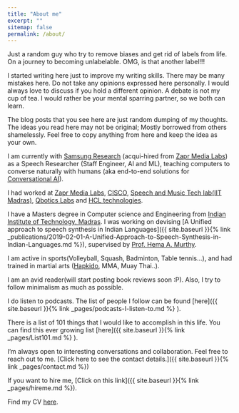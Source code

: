 ```yaml
---
title: "About me"
excerpt: ""
sitemap: false
permalink: /about/
---
```


Just a random guy who try to remove biases and get rid of labels from life. On a journey to becoming unlabelable. OMG, is that another label!!!

I started writing here just to improve my writing skills. There may be many mistakes here. Do not take any opinions expressed here personally. I would always love to discuss if you hold a different opinion. A debate is not my cup of tea. I would rather be your mental sparring partner, so we both can learn.

The blog posts that you see here are just random dumping of my thoughts. The ideas you read here may not be original; Mostly borrowed from others shamelessly. Feel free to copy anything from here and keep the idea as your own.

I am currently with [Samsung Research](https://research.samsung.com/sri-b) (acqui-hired from [Zapr Media Labs](https://www.zapr.in/)) as a Speech Researcher (Staff Engineer, AI and ML), teaching computers to converse naturally with humans (aka end-to-end solutions for [Conversational AI](https://www.google.com/search?q=define%3A+conversational+AI)).

I had worked at [Zapr Media Labs](https://www.zapr.in/), [CISCO](https://www.cisco.com/), [Speech and Music Tech lab(IIT Madras)](https://www.iitm.ac.in/donlab/tts/), [Qbotics Labs](https://qboticslabs.com/) and [HCL technologies](https://www.hcltech.com/).


I have a Masters degree in Computer science and Engineering from [Indian Institute of Technology, Madras](https://www.iitm.ac.in/). I was working on devising [A Unified approach to speech synthesis in Indian Languages]({{ site.baseurl }}{% link  _publications/2019-02-01-A-Unified-Approach-to-Speech-Synthesis-in-Indian-Languages.md %}), supervised by [Prof. Hema A. Murthy](https://www.cse.iitm.ac.in/~hema/).


I am active in sports(Volleyball, Squash, Badminton, Table tennis...), and had trained in martial arts ([Hapkido](http://www.ae.iitm.ac.in/~murgi/hapkido/), MMA, Muay Thai..).

I am an avid reader(will start posting book reviews soon :P). Also, I try to follow minimalism as much as possible.

I do listen to podcasts. The list of people I follow can be found [here]({{ site.baseurl }}{% link  _pages/podcasts-I-listen-to.md %} ).

There is a list of 101 things that I would like to accomplish in this life. You can find this ever growing list [here]({{ site.baseurl }}{% link  _pages/List101.md %} ).

I’m always open to interesting conversations and collaboration. Feel free to reach out to me. [Click here to see the contact details.]({{ site.baseurl }}{% link  _pages/contact.md %})

If you want to hire me, [Click on this link]({{ site.baseurl }}{% link  _pages/hireme.md %}).

Find my CV [here](/assets/docs/Arun_2024.pdf).
